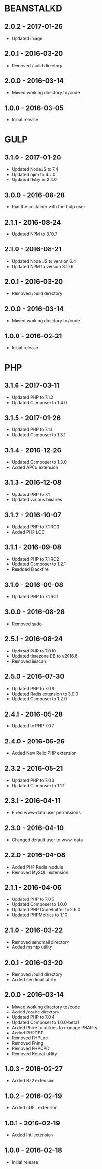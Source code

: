 # BEANSTALKD

## 2.0.2 - 2017-01-26

- Updated image

## 2.0.1 - 2016-03-20

- Removed /build directory

## 2.0.0 - 2016-03-14

- Moved working directory to /code

## 1.0.0 - 2016-03-05

- Initial release

# GULP

## 3.1.0 - 2017-01-26

- Updated NodeJS to 7.4
- Updated npm to 4.2.0
- Updated Ruby to 2.4.0

## 3.0.0 - 2016-08-28

- Run the container with the Gulp user

## 2.1.1 - 2016-08-24

- Updated NPM to 3.10.7

## 2.1.0 - 2016-08-21

- Updated Node JS to version 6.4
- Updated NPM to version 3.10.6

## 2.0.1 - 2016-03-20

- Removed /build directory

## 2.0.0 - 2016-03-14

- Moved working directory to /code

## 1.0.0 - 2016-02-21

- Initial release

# PHP

## 3.1.6 - 2017-03-11

- Updated PHP to 7.1.2
- Updated Composer to 1.4.0

## 3.1.5 - 2017-01-26

- Updated PHP to 7.1.1
- Updated Composer to 1.3.1

## 3.1.4 - 2016-12-26

- Updated Composer to 1.3.0
- Added APCu extension

## 3.1.3 - 2016-12-08

- Updated PHP to 7.1
- Updated various binaries

## 3.1.2 - 2016-10-07

- Updated PHP to 7.1 RC3
- Added PHP LOC

## 3.1.1 - 2016-09-08

- Updated PHP to 7.1 RC2
- Updated Composer to 1.2.1
- Readded Blackfire

## 3.1.0 - 2016-09-08

- Updated PHP to 7.1 RC1

## 3.0.0 - 2016-08-28

- Removed sudo

## 2.5.1 - 2016-08-24

- Updated PHP to 7.0.10
- Updated timezone DB to v2016.6
- Removed iniscan

## 2.5.0 - 2016-07-30

- Updated PHP to 7.0.9
- Updated Redis extension to 3.0.0
- Updated Composer to 1.2.0

## 2.4.1 - 2016-05-28

- Updated to PHP 7.0.7

## 2.4.0 - 2016-05-26

- Added New Relic PHP extension

## 2.3.2 - 2016-05-21

- Updated PHP to 7.0.3
- Updated Composer to 1.1.1

## 2.3.1 - 2016-04-11

- Fixed www-data user permissions

## 2.3.0 - 2016-04-10

- Changed default user to www-data

## 2.2.0 - 2016-04-08

- Added PHP Redis module
- Removed MySQLi extension

## 2.1.1 - 2016-04-06

- Updated PHP to 7.0.5
- Updated Composer to 1.0.0
- Updated PHP CodeSniffer to 2.6.0
- Updated PHPMetrics to 1.10

## 2.1.0 - 2016-03-22

- Removed sendmail directory
- Added msmtp utility

## 2.0.1 - 2016-03-20

- Removed /build directory
- Added sendmail utility

## 2.0.0 - 2016-03-14

- Moved working directory to /code
- Added /cache directory
- Updated PHP to 7.0.4
- Updated Composer to 1.0.0-beta1
- Added Phive to utilities to manage PHAR-s
- Added PHPCBF
- Removed PHPLoc
- Removed Phing
- Removed PHPCPD
- Removed Netcat utility

## 1.0.3 - 2016-02-27

- Added Bz2 extension

## 1.0.2 - 2016-02-19

- Added cURL extension

## 1.0.1 - 2016-02-19

- Added Intl extension

## 1.0.0 - 2016-02-18

- Initial release

